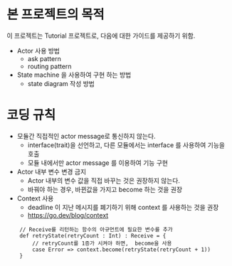 # 본 프로젝트의 목적
이 프로젝트는 Tutorial 프로젝트로, 다음에 대한 가이드를 제공하기 위함.
* Actor 사용 방법
    * ask pattern
    * routing pattern
* State machine 을 사용하여 구현 하는 방법
    * state diagram 작성 방법
 


# 코딩 규칙
* 모듈간 직접적인 actor message로 통신하지 않는다.
    * interface(trait)을 선언하고,  다른 모듈에서는 interface 를 사용하여 기능을 호출
    * 모듈 내에서만 actor message 를 이용하여 기능 구현
* Actor 내부 변수 변경 금지
    * Actor 내부의 변수 값을 직접 바꾸는 것은 권장하지 않는다.
    * 바꿔야 하는 경우, 바뀐값을 가지고 become 하는 것을 권장
* Context 사용
    * deadline 이 지난 메시지를 폐기하기 위해 context 를 사용하는 것을 권장
    * https://go.dev/blog/context 

```
    // Receive를 리턴하는 함수의 아규먼트에 필요한 변수를 추가
    def retryState(retryCount : Int) : Receive = {
        // retryCount를 1증가 시켜야 하면,  become을 사용
        case Error => context.become(retryState(retryCount + 1))
    }
```

